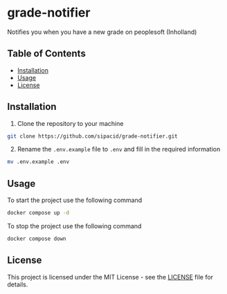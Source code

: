 # grade-notifier

Notifies you when you have a new grade on peoplesoft (Inholland)

## Table of Contents

- [Installation](#installation)
- [Usage](#usage)
- [License](#license)

## Installation

1. Clone the repository to your machine

```bash
git clone https://github.com/sipacid/grade-notifier.git
```

2. Rename the `.env.example` file to `.env` and fill in the required information

```bash
mv .env.example .env
```

## Usage

To start the project use the following command

```bash
docker compose up -d
```

To stop the project use the following command

```bash
docker compose down
```

## License

This project is licensed under the MIT License - see the [LICENSE](LICENSE) file for details.
